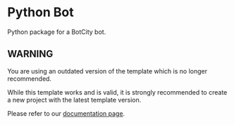 # Python Bot

Python package for a BotCity bot.

## WARNING

You are using an outdated version of the template which is no longer recommended.

While this template works and is valid, it is strongly recommended to create a new project with the latest template version.

Please refer to our [documentation page](https://documentation.botcity.dev/tutorials/python-automations/desktop/).
